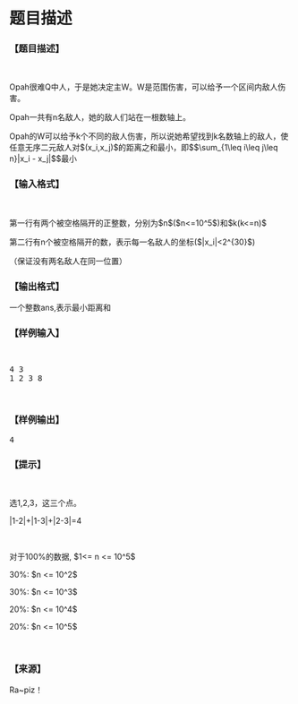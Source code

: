 # 题目描述


<h3>
【题目描述】
</h3>
<p>
<br/>
</p>
<p>
Opah很难Q中人，于是她决定主W。W是范围伤害，可以给予一个区间内敌人伤害。
</p>
<p>
Opah一共有n名敌人，她的敌人们站在一根数轴上。
</p>
<p>
Opah的W可以给予k个不同的敌人伤害，所以说她希望找到k名数轴上的敌人，使任意无序二元敌人对$(x_i,x_j)$的距离之和最小，即$$\sum_{1\leq i\leq j\leq n}|x_i - x_j|$$最小
</p>
<h3>
【输入格式】
</h3>
<p>
<br/>
</p>
<p>
第一行有两个被空格隔开的正整数，分别为$n$($n&lt;=10^5$)和$k(k&lt;=n)$
</p>
<p>
第二行有n个被空格隔开的数，表示每一名敌人的坐标($|x_i|&lt;2^{30}$)
</p>
<p>
（保证没有两名敌人在同一位置）
</p>
<h3>
【输出格式】
</h3>
<p>
一个整数ans,表示最小距离和
</p>
<h3>
【样例输入】
</h3>
<pre><p>
4 3
1 2 3 8
</p>
</pre>
<h3>
【样例输出】
</h3>
<pre>4</pre>
<h3>
【提示】
</h3>
<p>
<br/>
</p>
<p>
选1,2,3，这三个点。
</p>
<p>
|1-2|+|1-3|+|2-3|=4
</p>
<p>
<br/>
</p>
<p>
对于100%的数据, $1&lt;= n &lt;= 10^5$
</p>
<p>
30%: $n &lt;= 10^2$
</p>
<p>
30%: $n &lt;= 10^3$
</p>
<p>
20%: $n &lt;= 10^4$
</p>
<p>
20%: $n &lt;= 10^5$
</p>
<p>
<br/>
</p>
<h3>
【来源】
</h3>
<p>
Ra~piz！
</p>

